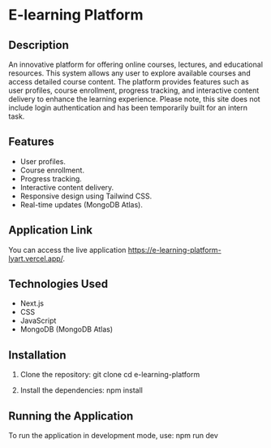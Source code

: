 # E-learning Platform

## Description

An innovative platform for offering online courses, lectures, and educational resources. This system allows any user to explore available courses and access detailed course content. The platform provides features such as user profiles, course enrollment, progress tracking, and interactive content delivery to enhance the learning experience. Please note, this site does not include login authentication and has been temporarily built for an intern task.

## Features

- User profiles.
- Course enrollment.
- Progress tracking.
- Interactive content delivery.
- Responsive design using Tailwind CSS.
- Real-time updates (MongoDB Atlas).

## Application Link

You can access the live application https://e-learning-platform-lyart.vercel.app/.

## Technologies Used

- Next.js
- CSS
- JavaScript
- MongoDB (MongoDB Atlas)

## Installation

1. Clone the repository:
   git clone 
   cd e-learning-platform
 
2. Install the dependencies:
   npm install
  

## Running the Application

To run the application in development mode, use:
npm run dev

